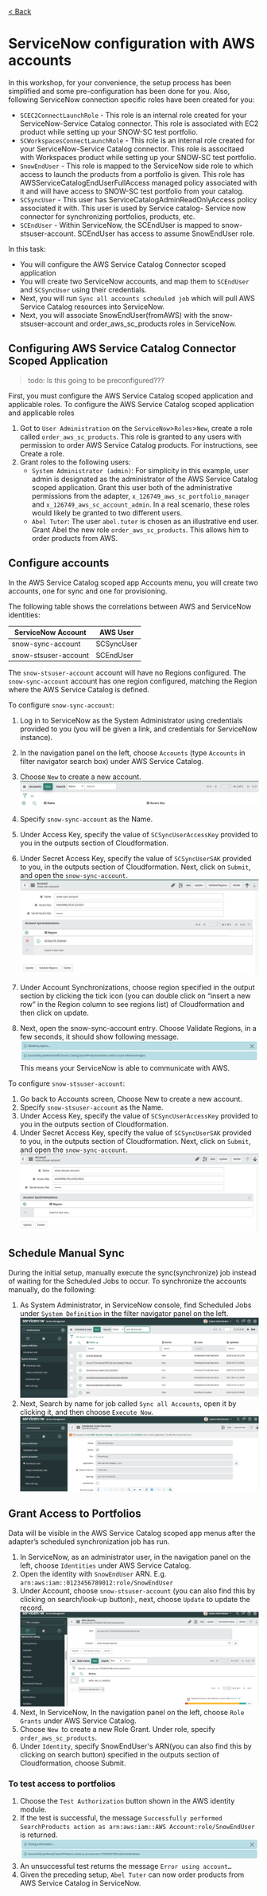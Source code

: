 [< Back](/labs/end-to-end-it-lifecycle-management/README.md)
# ServiceNow configuration with AWS accounts


In this workshop, for your convenience, the setup process has been simplified and some pre-configuration has been done for you. Also, following ServiceNow connection specific roles have been created for you:
- `SCEC2ConnectLaunchRole` - This role is an internal role created for your ServiceNow-Service Catalog
connector. This role is associated with EC2 product while setting up your SNOW-SC test portfolio.
- `SCWorkspacesConnectLaunchRole` - This role is an internal role created for your ServiceNow-Service Catalog connector. This role is associtaed with Workspaces product while setting up your SNOW-SC test portfolio.
- `SnowEndUser` - This role is mapped to the ServiceNow side role to which access to launch the products from a portfolio is given. This role has AWSServiceCatalogEndUserFullAccess managed policy associated with it and will have access to SNOW-SC test portfolio from your catalog.
- `SCSyncUser` - This user has ServiceCatalogAdminReadOnlyAccess policy associated it with. This user is used by Service catalog- Service now connector for synchronizing portfolios, products, etc.
- `SCEndUser` - Within ServiceNow, the SCEndUser is mapped to snow-stsuser-account. SCEndUser has access to assume SnowEndUser role.

In this task:
- You will configure the AWS Service Catalog Connector scoped application
- You will create two ServiceNow accounts, and map them to `SCEndUser` and `SCSyncUser` using their credentials.
- Next, you will run `Sync all accounts scheduled job` which will pull AWS Service Catalog resources into ServiceNow. 
- Next, you will associate SnowEndUser(fromAWS) with the snow-stsuser-account and order_aws_sc_products roles in ServiceNow.

## Configuring AWS Service Catalog Connector Scoped Application
>todo: Is this going to be preconfigured???

First, you must configure the AWS Service Catalog scoped application and applicable roles.
To configure the AWS Service Catalog scoped application and applicable roles
1.	Got to `User Administration` on the `ServiceNow`>`Roles`>`New`, create a role called `order_aws_sc_products`. This role is granted to any users with permission to order AWS Service Catalog products. For instructions, see Create a role. 
2.	Grant roles to the following users: 
    - `System Administrator (admin)`: For simplicity in this example, user admin is designated as the administrator of the AWS Service Catalog scoped application. Grant this user both of the administrative permissions from the adapter, `x_126749_aws_sc_portfolio_manager` and `x_126749_aws_sc_account_admin`. In a real scenario, these roles would likely be granted to two different users.
    - `Abel Tuter`: The user `abel.tuter` is chosen as an illustrative end user. Grant Abel the new role `order_aws_sc_products`. This allows him to order products from AWS.


## Configure accounts
In the AWS Service Catalog scoped app Accounts menu, you will create two accounts, one for sync and one for provisioning. 

The following table shows the correlations between AWS and ServiceNow identities:

| ServiceNow Account   | AWS User   |
|----------------------|------------|
| snow-sync-account    | SCSyncUser |
| snow-stsuser-account | SCEndUser  |

The `snow-stsuser-account` account will have no Regions configured. The `snow-sync-account` account has one region configured, matching the Region where the AWS Service Catalog is defined.

To configure `snow-sync-account`:
1. Log in to ServiceNow as the System Administrator using credentials provided to you (you will be given a link, and credentials for ServiceNow instance).
2. In the navigation panel on the left, choose `Accounts` (type `Accounts` in filter navigator search box) under AWS Service Catalog.
3. Choose `New` to create a new account.
![snow-acc-config-0](/labs/end-to-end-it-lifecycle-management/resources/snow-acc-config-0.png)
4. Specify `snow-sync-account` as the Name.
5. Under Access Key, specify the value of `SCSyncUserAccessKey` provided to you in the outputs section of Cloudformation.
6. Under Secret Access Key, specify the value of `SCSyncUserSAK` provided to you, in the outputs section of Cloudformation. Next, click on `Submit`, and open the `snow-sync-account`.
![snow-acc-config-1](/labs/end-to-end-it-lifecycle-management/resources/snow-acc-config-1.png)

7. Under Account Synchronizations, choose region specified in the output section by clicking the tick icon (you can double click on “insert a new row” in the Region column to see regions list) of Cloudformation and then click
on update.
8. Next, open the snow-sync-account entry. Choose Validate Regions, in a few seconds, it should show following message. 
![snow-acc-config-3](/labs/end-to-end-it-lifecycle-management/resources/snow-acc-config-3.png)
This means your ServiceNow is able to communicate with AWS.

To configure `snow-stsuser-account`:
1. Go back to Accounts screen, Choose New to create a new account.
2. Specify `snow-stsuser-account` as the Name.
3. Under Access Key, specify the value of `SCSyncUserAccessKey` provided to you in the outputs section of Cloudformation.
4. Under Secret Access Key, specify the value of `SCSyncUserSAK` provided to you, in the outputs section of Cloudformation. Next, click on `Submit`, and open the `snow-sync-account`.
![snow-acc-config-4](/labs/end-to-end-it-lifecycle-management/resources/snow-acc-config-4.png)

## Schedule Manual Sync
During the initial setup, manually execute the sync(synchronize) job instead of waiting for the Scheduled Jobs to occur. To synchronize the accounts manually, do the following:
1. As System Administrator, in ServiceNow console, find Scheduled Jobs under `System Definition` in the filter navigator panel on the left.
![snow-acc-config-5](/labs/end-to-end-it-lifecycle-management/resources/snow-acc-config-5.png)
2. Next, Search by name for job called `Sync all Accounts`, open it by clicking it, and then choose `Execute Now`.
![snow-acc-config-6](/labs/end-to-end-it-lifecycle-management/resources/snow-acc-config-6.png)

## Grant Access to Portfolios
Data will be visible in the AWS Service Catalog scoped app menus after the adapter’s scheduled synchronization job has run.
1. In ServiceNow, as an administrator user, in the navigation panel on the left, choose `Identities` under AWS Service Catalog.
2. Open the identity with `SnowEndUser` ARN. E.g. `arn:aws:iam::0123456789012:role/SnowEndUser`
3. Under Account, choose `snow-stsuser-account` (you can also find this by clicking on search/look-up button):, next, choose `Update` to update the record.
![snow-acc-config-7](/labs/end-to-end-it-lifecycle-management/resources/snow-acc-config-7.png)
4. Next, In ServiceNow, In the navigation panel on the left, choose `Role Grants` under AWS Service Catalog.
5. Choose `New `to create a new Role Grant. Under role, specify `order_aws_sc_products`.
6. Under `Identity`, specify SnowEndUser's ARN(you can also find this by clicking on search button) specified in the outputs section of Cloudformation, choose Submit.

### To test access to portfolios
1.	Choose the `Test Authorization` button shown in the AWS identity module.
2.	If the test is successful, the message `Successfully performed SearchProducts action as arn:aws:iam::AWS Account:role/SnowEndUser` is returned. 
![snow-acc-config-8](/labs/end-to-end-it-lifecycle-management/resources/snow-acc-config-8.png)
3.	An unsuccessful test returns the message `Error using account…`
4.	Given the preceding setup, `Abel Tuter` can now order products from AWS Service Catalog in ServiceNow.



